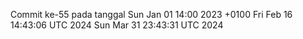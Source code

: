 Commit ke-55 pada tanggal Sun Jan 01 14:00 2023 +0100
Fri Feb 16 14:43:06 UTC 2024
Sun Mar 31 23:43:31 UTC 2024
